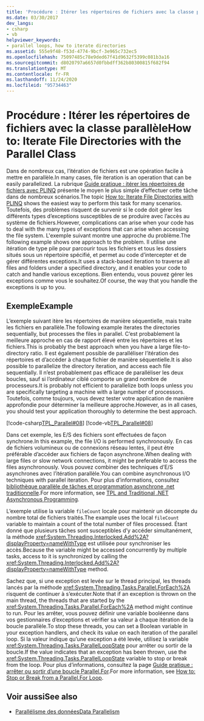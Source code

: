```yaml
---
title: 'Procédure : Itérer les répertoires de fichiers avec la classe parallèle'
ms.date: 03/30/2017
dev_langs:
- csharp
- vb
helpviewer_keywords:
- parallel loops, how to iterate directories
ms.assetid: 555e9f48-f53d-4774-9bcf-3e965c732ec5
ms.openlocfilehash: 75097485c78e9ded67f41d9632f5399c081b3a16
ms.sourcegitcommit: d8020797a6657d0fbbdff362b80300815f682f94
ms.translationtype: MT
ms.contentlocale: fr-FR
ms.lasthandoff: 11/24/2020
ms.locfileid: "95734463"
---
```

# <a name="how-to-iterate-file-directories-with-the-parallel-class"></a><span data-ttu-id="a14cc-102">Procédure : Itérer les répertoires de fichiers avec la classe parallèle</span><span class="sxs-lookup"><span data-stu-id="a14cc-102">How to: Iterate File Directories with the Parallel Class</span></span>

<span data-ttu-id="a14cc-103">Dans de nombreux cas, l’itération de fichiers est une opération facile à mettre en parallèle.</span><span class="sxs-lookup"><span data-stu-id="a14cc-103">In many cases, file iteration is an operation that can be easily parallelized.</span></span> <span data-ttu-id="a14cc-104">La rubrique [Guide pratique : itérer les répertoires de fichiers avec PLINQ](how-to-iterate-file-directories-with-plinq.md) présente le moyen le plus simple d’effectuer cette tâche dans de nombreux scénarios.</span><span class="sxs-lookup"><span data-stu-id="a14cc-104">The topic [How to: Iterate File Directories with PLINQ](how-to-iterate-file-directories-with-plinq.md) shows the easiest way to perform this task for many scenarios.</span></span> <span data-ttu-id="a14cc-105">Toutefois, des problèmes risquent de survenir si le code doit gérer les différents types d’exceptions susceptibles de se produire avec l’accès au système de fichiers.</span><span class="sxs-lookup"><span data-stu-id="a14cc-105">However, complications can arise when your code has to deal with the many types of exceptions that can arise when accessing the file system.</span></span> <span data-ttu-id="a14cc-106">L'exemple suivant montre une approche du problème.</span><span class="sxs-lookup"><span data-stu-id="a14cc-106">The following example shows one approach to the problem.</span></span> <span data-ttu-id="a14cc-107">Il utilise une itération de type pile pour parcourir tous les fichiers et tous les dossiers situés sous un répertoire spécifié, et permet au code d’intercepter et de gérer différentes exceptions.</span><span class="sxs-lookup"><span data-stu-id="a14cc-107">It uses a stack-based iteration to traverse all files and folders under a specified directory, and it enables your code to catch and handle various exceptions.</span></span> <span data-ttu-id="a14cc-108">Bien entendu, vous pouvez gérer les exceptions comme vous le souhaitez.</span><span class="sxs-lookup"><span data-stu-id="a14cc-108">Of course, the way that you handle the exceptions is up to you.</span></span>  
  
## <a name="example"></a><span data-ttu-id="a14cc-109">Exemple</span><span class="sxs-lookup"><span data-stu-id="a14cc-109">Example</span></span>  

 <span data-ttu-id="a14cc-110">L’exemple suivant itère les répertoires de manière séquentielle, mais traite les fichiers en parallèle.</span><span class="sxs-lookup"><span data-stu-id="a14cc-110">The following example iterates the directories sequentially, but processes the files in parallel.</span></span> <span data-ttu-id="a14cc-111">C’est probablement la meilleure approche en cas de rapport élevé entre les répertoires et les fichiers.</span><span class="sxs-lookup"><span data-stu-id="a14cc-111">This is probably the best approach when you have a large file-to-directory ratio.</span></span> <span data-ttu-id="a14cc-112">Il est également possible de paralléliser l’itération des répertoires et d’accéder à chaque fichier de manière séquentielle.</span><span class="sxs-lookup"><span data-stu-id="a14cc-112">It is also possible to parallelize the directory iteration, and access each file sequentially.</span></span> <span data-ttu-id="a14cc-113">Il n’est probablement pas efficace de paralléliser les deux boucles, sauf si l’ordinateur ciblé comporte un grand nombre de processeurs.</span><span class="sxs-lookup"><span data-stu-id="a14cc-113">It is probably not efficient to parallelize both loops unless you are specifically targeting a machine with a large number of processors.</span></span> <span data-ttu-id="a14cc-114">Toutefois, comme toujours, vous devez tester votre application de manière approfondie pour déterminer la meilleure approche.</span><span class="sxs-lookup"><span data-stu-id="a14cc-114">However, as in all cases, you should test your application thoroughly to determine the best approach.</span></span>  
  
 [!code-csharp[TPL_Parallel#08](../../../samples/snippets/csharp/VS_Snippets_Misc/tpl_parallel/cs/parallel_file.cs#08)]
 [!code-vb[TPL_Parallel#08](../../../samples/snippets/visualbasic/VS_Snippets_Misc/tpl_parallel/vb/fileiteration08.vb#08)]  
  
 <span data-ttu-id="a14cc-115">Dans cet exemple, les E/S des fichiers sont effectuées de façon synchrone.</span><span class="sxs-lookup"><span data-stu-id="a14cc-115">In this example, the file I/O is performed synchronously.</span></span> <span data-ttu-id="a14cc-116">En cas de fichiers volumineux ou de connexions réseau lentes, il peut être préférable d’accéder aux fichiers de façon asynchrone.</span><span class="sxs-lookup"><span data-stu-id="a14cc-116">When dealing with large files or slow network connections, it might be preferable to access the files asynchronously.</span></span> <span data-ttu-id="a14cc-117">Vous pouvez combiner des techniques d’E/S asynchrones avec l’itération parallèle.</span><span class="sxs-lookup"><span data-stu-id="a14cc-117">You can combine asynchronous I/O techniques with parallel iteration.</span></span> <span data-ttu-id="a14cc-118">Pour plus d’informations, consultez [bibliothèque parallèle de tâches et programmation asynchrone .net traditionnelle](tpl-and-traditional-async-programming.md).</span><span class="sxs-lookup"><span data-stu-id="a14cc-118">For more information, see [TPL and Traditional .NET Asynchronous Programming](tpl-and-traditional-async-programming.md).</span></span>  
  
 <span data-ttu-id="a14cc-119">L’exemple utilise la variable `fileCount` locale pour maintenir un décompte du nombre total de fichiers traités.</span><span class="sxs-lookup"><span data-stu-id="a14cc-119">The example uses the local `fileCount` variable to maintain a count of the total number of files processed.</span></span> <span data-ttu-id="a14cc-120">Étant donné que plusieurs tâches sont susceptibles d’y accéder simultanément, la méthode <xref:System.Threading.Interlocked.Add%2A?displayProperty=nameWithType> est utilisée pour synchroniser les accès.</span><span class="sxs-lookup"><span data-stu-id="a14cc-120">Because the variable might be accessed concurrently by multiple tasks, access to it is synchronized by calling the <xref:System.Threading.Interlocked.Add%2A?displayProperty=nameWithType> method.</span></span>  
  
 <span data-ttu-id="a14cc-121">Sachez que, si une exception est levée sur le thread principal, les threads lancés par la méthode <xref:System.Threading.Tasks.Parallel.ForEach%2A> risquent de continuer à s’exécuter.</span><span class="sxs-lookup"><span data-stu-id="a14cc-121">Note that if an exception is thrown on the main thread, the threads that are started by the <xref:System.Threading.Tasks.Parallel.ForEach%2A> method might continue to run.</span></span> <span data-ttu-id="a14cc-122">Pour les arrêter, vous pouvez définir une variable booléenne dans vos gestionnaires d’exceptions et vérifier sa valeur à chaque itération de la boucle parallèle.</span><span class="sxs-lookup"><span data-stu-id="a14cc-122">To stop these threads, you can set a Boolean variable in your exception handlers, and check its value on each iteration of the parallel loop.</span></span> <span data-ttu-id="a14cc-123">Si la valeur indique qu’une exception a été levée, utilisez la variable <xref:System.Threading.Tasks.ParallelLoopState> pour arrêter ou sortir de la boucle.</span><span class="sxs-lookup"><span data-stu-id="a14cc-123">If the value indicates that an exception has been thrown, use the <xref:System.Threading.Tasks.ParallelLoopState> variable to stop or break from the loop.</span></span> <span data-ttu-id="a14cc-124">Pour plus d’informations, consultez la page [Guide pratique : arrêter ou sortir d’une boucle Parallel.For](/previous-versions/dotnet/netframework-4.0/dd460721(v=vs.100)).</span><span class="sxs-lookup"><span data-stu-id="a14cc-124">For more information, see [How to: Stop or Break from a Parallel.For Loop](/previous-versions/dotnet/netframework-4.0/dd460721(v=vs.100)).</span></span>  
  
## <a name="see-also"></a><span data-ttu-id="a14cc-125">Voir aussi</span><span class="sxs-lookup"><span data-stu-id="a14cc-125">See also</span></span>

- [<span data-ttu-id="a14cc-126">Parallélisme des données</span><span class="sxs-lookup"><span data-stu-id="a14cc-126">Data Parallelism</span></span>](data-parallelism-task-parallel-library.md)

